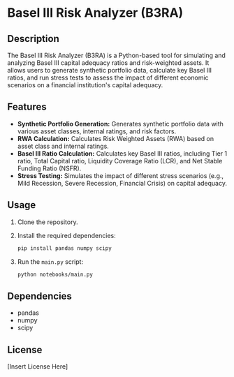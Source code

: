 # Basel III Risk Analyzer (B3RA)

## Description

The Basel III Risk Analyzer (B3RA) is a Python-based tool for simulating and analyzing Basel III capital adequacy ratios and risk-weighted assets. It allows users to generate synthetic portfolio data, calculate key Basel III ratios, and run stress tests to assess the impact of different economic scenarios on a financial institution's capital adequacy.

## Features

*   **Synthetic Portfolio Generation:** Generates synthetic portfolio data with various asset classes, internal ratings, and risk factors.
*   **RWA Calculation:** Calculates Risk Weighted Assets (RWA) based on asset class and internal ratings.
*   **Basel III Ratio Calculation:** Calculates key Basel III ratios, including Tier 1 ratio, Total Capital ratio, Liquidity Coverage Ratio (LCR), and Net Stable Funding Ratio (NSFR).
*   **Stress Testing:** Simulates the impact of different stress scenarios (e.g., Mild Recession, Severe Recession, Financial Crisis) on capital adequacy.

## Usage

1.  Clone the repository.
2.  Install the required dependencies:

    ```bash
    pip install pandas numpy scipy
    ```
3.  Run the `main.py` script:

    ```bash
    python notebooks/main.py
    ```

## Dependencies

*   pandas
*   numpy
*   scipy

## License

[Insert License Here]
